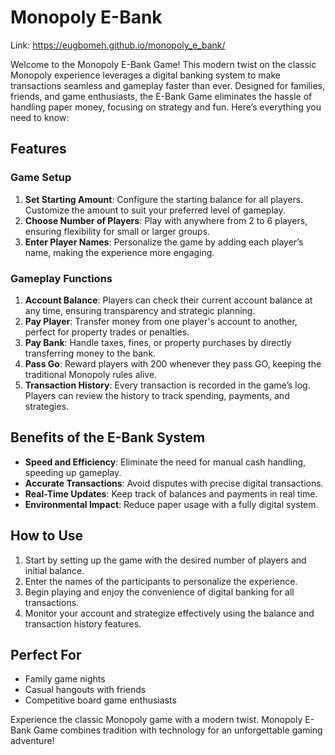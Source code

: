 # Monopoly E-Bank

Link: https://eugbomeh.github.io/monopoly_e_bank/


Welcome to the Monopoly E-Bank Game! This modern twist on the classic Monopoly experience leverages a digital banking system to make transactions seamless and gameplay faster than ever. Designed for families, friends, and game enthusiasts, the E-Bank Game eliminates the hassle of handling paper money, focusing on strategy and fun. Here’s everything you need to know:

## Features

### **Game Setup**
1. **Set Starting Amount**: Configure the starting balance for all players. Customize the amount to suit your preferred level of gameplay.
2. **Choose Number of Players**: Play with anywhere from 2 to 6 players, ensuring flexibility for small or larger groups.
3. **Enter Player Names**: Personalize the game by adding each player’s name, making the experience more engaging.

### **Gameplay Functions**
1. **Account Balance**: Players can check their current account balance at any time, ensuring transparency and strategic planning.
2. **Pay Player**: Transfer money from one player's account to another, perfect for property trades or penalties.
3. **Pay Bank**: Handle taxes, fines, or property purchases by directly transferring money to the bank.
4. **Pass Go**: Reward players with 200 whenever they pass GO, keeping the traditional Monopoly rules alive.
5. **Transaction History**: Every transaction is recorded in the game’s log. Players can review the history to track spending, payments, and strategies.

## Benefits of the E-Bank System
- **Speed and Efficiency**: Eliminate the need for manual cash handling, speeding up gameplay.
- **Accurate Transactions**: Avoid disputes with precise digital transactions.
- **Real-Time Updates**: Keep track of balances and payments in real time.
- **Environmental Impact**: Reduce paper usage with a fully digital system.

## How to Use
1. Start by setting up the game with the desired number of players and initial balance.
2. Enter the names of the participants to personalize the experience.
3. Begin playing and enjoy the convenience of digital banking for all transactions.
4. Monitor your account and strategize effectively using the balance and transaction history features.

## Perfect For
- Family game nights
- Casual hangouts with friends
- Competitive board game enthusiasts

Experience the classic Monopoly game with a modern twist. Monopoly E-Bank Game combines tradition with technology for an unforgettable gaming adventure!

